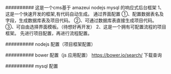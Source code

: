 ##########  这是一个cms基于 amazeui nodejs mysql 的响应式后台框架
            1、这是一个快速开发的框架,有代码自动生成。
                通过界面配置
                ①、配置数据表名及字段，生成数据库表及项目代码。
                ②、可通过数据库表直接生成项目代码。
                ③、可自由选择界面模板。（待想好再开发）
            2、这是一个拥有可配置流程的项目框架。
                先进行项目配置，再进行流程配置。

##########  nodejs 配置（项目框架配置）

##########  bower  配置（js 应用配置）  https://bower.io/search/ 下载查询

##########  mysql  配置